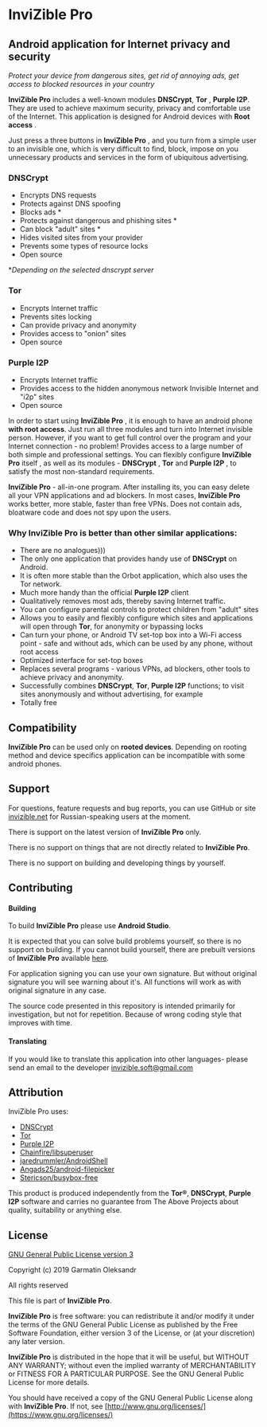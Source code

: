 # InviZible Pro

## Android application for Internet privacy and security

*Protect your device from dangerous sites, get rid of annoying ads, get access to blocked resources in your country*

**InviZible Pro** includes a well-known modules **DNSCrypt**, **Tor** , **Purple I2P**. 
They are used to achieve maximum security, privacy and comfortable use of the Internet. 
This application is designed for Android devices with **Root access** .

Just press a three buttons in **InviZible Pro** , and you turn from a simple user 
to an invisible one, which is very difficult to find, block, impose on you unnecessary products and 
services in the form of ubiquitous advertising.

### DNSCrypt
* Encrypts DNS requests
* Protects against DNS spoofing
* Blocks ads *
* Protects against dangerous and phishing sites *
* Can block "adult" sites *
* Hides visited sites from your provider
* Prevents some types of resource locks
* Open source

**Depending on the selected dnscrypt server*

### Tor
* Encrypts Internet traffic
* Prevents sites locking
* Can provide privacy and anonymity
* Provides access to "onion" sites
* Open source

### Purple I2P
* Encrypts Internet traffic
* Provides access to the hidden anonymous network Invisible Internet and "i2p" sites
* Open source

In order to start using **InviZible Pro** , it is enough to have an android phone **with root access**. 
Just run all three modules and turn into Internet invisible person. However, 
if you want to get full control over the program and your Internet connection - no problem! 
Provides access to a large number of both simple and professional settings. 
You can flexibly configure **InviZible Pro** itself , as well as its modules - **DNSCrypt** , 
**Tor** and **Purple I2P** , to satisfy the most non-standard requirements.

**InviZible Pro** - all-in-one program. After installing its, you can easy delete all your VPN applications and ad blockers.
 In most cases, **InviZible Pro** works better, more stable, faster than free VPNs.
 Does not contain ads, bloatware code and does not spy upon the users.
 
### Why InviZible Pro is better than other similar applications:
* There are no analogues)))
* The only one application that provides handy use of **DNSCrypt** on Android.
* It is often more stable than the Orbot application, which also uses the Tor network.
* Much more handy than the official **Purple I2P** client
* Qualitatively removes most ads, thereby saving Internet traffic.
* You can configure parental controls to protect children from "adult" sites
* Allows you to easily and flexibly configure which sites and applications will open through **Tor**,
 for anonymity or bypassing locks
* Can turn your phone, or Android TV set-top box into a Wi-Fi access point - safe and without ads,
 which can be used by any phone, without root access
* Optimized interface for set-top boxes
* Replaces several programs - various VPNs, ad blockers, other tools to achieve privacy and anonymity.
* Successfully combines **DNSCrypt**, **Tor**, **Purple I2P** functions; to visit sites anonymously and without advertising, for example
* Totally free

## Compatibility

**InviZible Pro** can be used only on **rooted devices**. 
Depending on rooting method and device specifics application can be incompatible with some android phones.

## Support

For questions, feature requests and bug reports, you can use GitHub or site [invizible.net](https://invizible.net/ru)
 for Russian-speaking users at the moment.

There is support on the latest version of **InviZible Pro** only.

There is no support on things that are not directly related to **InviZible Pro**.

There is no support on building and developing things by yourself.

## Contributing

#### Building

To build **InviZible Pro** please use **Android Studio**.

It is expected that you can solve build problems yourself, so there is no support on building. 
If you cannot build yourself, there are prebuilt versions of **InviZible Pro** available [here](https://invizible.net/ru/downloads).

For application signing you can use your own signature. But without original signature you will see warning about it's. 
All functions will work as with original signature in any case.

The source code presented in this repository is intended primarily for investigation, but not for repetition. Because of wrong coding style that improves with time.

#### Translating

If you would like to translate this application into other languages ​​- 
please send an email to the developer [invizible.soft@gmail.com](mailto:invizible.soft@gmail.com)

## Attribution

InviZible Pro uses:

* [DNSCrypt](https://github.com/jedisct1/dnscrypt-proxy)
* [Tor](https://www.torproject.org/)
* [Purple I2P](https://github.com/PurpleI2P/i2pd)
* [Chainfire/libsuperuser](https://github.com/Chainfire/libsuperuser)
* [jaredrummler/AndroidShell](https://github.com/jaredrummler/AndroidShell)
* [Angads25/android-filepicker](https://github.com/Angads25/android-filepicker)
* [Stericson/busybox-free](https://github.com/Stericson/busybox-free)

This product is produced independently from the **Tor®**, **DNSCrypt**, **Purple I2P** software 
and carries no guarantee from The Above Projects about quality, suitability or anything else.

## License

[GNU General Public License version 3](https://www.gnu.org/licenses/gpl-3.0.txt)

Copyright (c) 2019 Garmatin Oleksandr

All rights reserved

This file is part of **InviZible Pro**.

**InviZible Pro** is free software: you can redistribute it and/or modify it under the terms of the GNU General Public License as published by the Free Software Foundation, either version 3 of the License, or (at your discretion) any later version.

**InviZible Pro** is distributed in the hope that it will be useful, but WITHOUT ANY WARRANTY; without even the implied warranty of MERCHANTABILITY or FITNESS FOR A PARTICULAR PURPOSE. See the GNU General Public License for more details.

You should have received a copy of the GNU General Public License along with **InviZible Pro**. If not, see [http://www.gnu.org/licenses/](https://www.gnu.org/licenses/)


